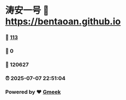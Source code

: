 # 涛安一号 :link: https://bentaoan.github.io 
### :page_facing_up: [113](https://bentaoan.github.io/tag.html) 
### :speech_balloon: 0 
### :hibiscus: 120627 
### :alarm_clock: 2025-07-07 22:51:04 
### Powered by :heart: [Gmeek](https://github.com/Meekdai/Gmeek)
